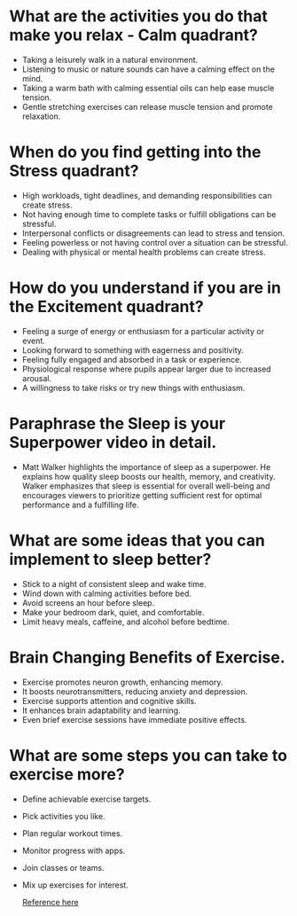 # What are the activities you do that make you relax - Calm quadrant?
* Taking a leisurely walk in a natural environment.
* Listening to music or nature sounds can have a calming effect on the mind.
* Taking a warm bath with calming essential oils can help ease muscle tension.
* Gentle stretching exercises can release muscle tension and promote relaxation.

# When do you find getting into the Stress quadrant?
* High workloads, tight deadlines, and demanding responsibilities can create stress.
* Not having enough time to complete tasks or fulfill obligations can be stressful.
* Interpersonal conflicts or disagreements can lead to stress and tension.
* Feeling powerless or not having control over a situation can be stressful.
* Dealing with physical or mental health problems can create stress.

# How do you understand if you are in the Excitement quadrant?
*  Feeling a surge of energy or enthusiasm for a particular activity or event.
*  Looking forward to something with eagerness and positivity.
*  Feeling fully engaged and absorbed in a task or experience.
*  Physiological response where pupils appear larger due to increased arousal.
*  A willingness to take risks or try new things with enthusiasm.

# Paraphrase the Sleep is your Superpower video in detail.
* Matt Walker highlights the importance of sleep as a superpower. He explains how quality sleep boosts our health, memory, and creativity. Walker emphasizes that sleep is essential for overall well-being and encourages viewers to prioritize getting sufficient rest for optimal performance and a fulfilling life.

# What are some ideas that you can implement to sleep better?
* Stick to a night of consistent sleep and wake time.
* Wind down with calming activities before bed.
* Avoid screens an hour before sleep.
* Make your bedroom dark, quiet, and comfortable.
* Limit heavy meals, caffeine, and alcohol before bedtime.

# Brain Changing Benefits of Exercise. 
* Exercise promotes neuron growth, enhancing memory.
* It boosts neurotransmitters, reducing anxiety and depression.
* Exercise supports attention and cognitive skills.
* It enhances brain adaptability and learning.
* Even brief exercise sessions have immediate positive effects.

# What are some steps you can take to exercise more?
* Define achievable exercise targets.
* Pick activities you like.
* Plan regular workout times.
* Monitor progress with apps.
* Join classes or teams.
* Mix up exercises for interest.

  [Reference here](https://hbr.org/2007/10/manage-your-energy-not-your-time)
